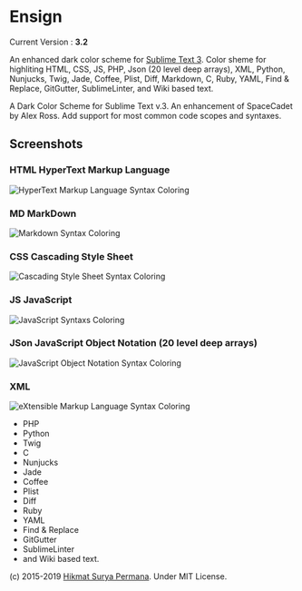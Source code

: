 # Ensign

Current Version : **3.2**

An enhanced dark color scheme for [Sublime Text 3](https://www.sublimetext.com/3 "Sublime Text 3 Homepage"). Color sheme for highliting HTML, CSS, JS, PHP, Json (20 level deep arrays), XML, Python, Nunjucks, Twig, Jade, Coffee, Plist, Diff, Markdown, C, Ruby, YAML, Find & Replace, GitGutter, SublimeLinter, and Wiki based text.

A Dark Color Scheme for Sublime Text v.3. An enhancement of SpaceCadet by Alex Ross. Add support for most common code scopes and syntaxes.

## Screenshots

### HTML HyperText Markup Language 

![HyperText Markup Language Syntax Coloring](https://www.kelasabil.com/kaf/img/screenshots/ensign-html.png "HyperText Markup Language Syntax Coloring")

### MD MarkDown

![Markdown Syntax Coloring](https://www.kelasabil.com/kaf/img/screenshots/ensign-md.png "Markdown Syntax Coloring")

### CSS Cascading Style Sheet

![Cascading Style Sheet Syntax Coloring](https://www.kelasabil.com/kaf/img/screenshots/ensign-css.png "Cascading Style Sheet Syntax Coloring")

### JS JavaScript

![JavaScript Syntaxs Coloring](https://www.kelasabil.com/kaf/img/screenshots/ensign-js.png "JavaScript Syntax Coloring")

### JSon JavaScript Object Notation (20 level deep arrays)

![JavaScript Object Notation Syntax Coloring](https://www.kelasabil.com/kaf/img/screenshots/ensign-20-level-deep-json.png "JavaScript Object Notation Syntax Coloring")

### XML 

![eXtensible Markup Language Syntax Coloring](https://www.kelasabil.com/kaf/img/screenshots/ensign-xml.png "XML Syntax Coloring")


+ PHP
+ Python
+ Twig
+ C
+ Nunjucks
+ Jade
+ Coffee
+ Plist
+ Diff
+ Ruby
+ YAML
+ Find &amp; Replace
+ GitGutter
+ SublimeLinter
+ and Wiki based text.


(c) 2015-2019 [Hikmat Surya Permana](https://www.kelasabil.com/penulis/hsp "Hikmat Surya Permana"). Under MIT License.
